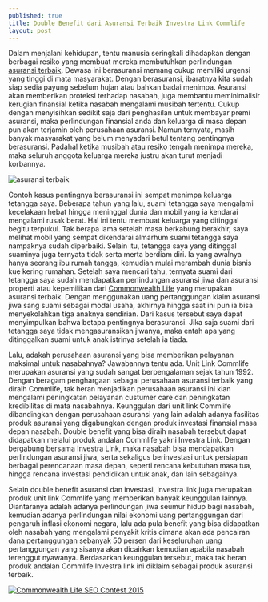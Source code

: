 ```yaml
---
published: true
title: Double Benefit dari Asuransi Terbaik Investra Link Commlife
layout: post
---
```

Dalam menjalani kehidupan, tentu manusia seringkali dihadapkan dengan berbagai resiko yang membuat mereka membutuhkan perlindungan <a href="http://www.commlife.co.id/about/commonwealth-life">asuransi terbaik</a>. Dewasa ini berasuransi memang cukup memiliki urgensi yang tinggi di mata masyarakat. Dengan berasuransi, ibaratnya kita sudah siap sedia payung sebelum hujan atau bahkan badai menimpa. Asuransi akan memberikan proteksi terhadap nasabah, juga membantu meminimalisir kerugian finansial ketika nasabah mengalami musibah tertentu. Cukup dengan menyisihkan sedikit saja dari penghasilan untuk membayar premi asuransi, maka perlindungan finansial anda dan keluarga di masa depan pun akan terjamin oleh perusahaan asuransi. Namun ternyata, masih banyak masyarakat yang belum menyadari betul tentang pentingnya berasuransi. Padahal ketika musibah atau resiko tengah menimpa mereka, maka seluruh anggota keluarga mereka justru akan turut menjadi korbannya. 

<img src="http://digital.batavianet.com/img/portfolio/portfolio_commlifefc.jpg" alt="asuransi terbaik">

Contoh kasus pentingnya berasuransi ini sempat menimpa keluarga tetangga saya. Beberapa tahun yang lalu, suami tetangga saya mengalami kecelakaan hebat hingga meninggal dunia dan mobil yang ia kendarai mengalami rusak berat. Hal ini tentu membuat keluarga yang ditinggal begitu terpukul. Tak berapa lama setelah masa berkabung berakhir, saya melihat mobil yang sempat dikendarai almarhum suami tetangga saya nampaknya sudah diperbaiki. Selain itu, tetangga saya yang ditinggal suaminya juga ternyata tidak serta merta berdiam diri. Ia yang awalnya hanya seorang ibu rumah tangga, kemudian mulai merambah dunia bisnis kue kering rumahan. Setelah saya mencari tahu, ternyata suami dari tetangga saya sudah mendapatkan perlindungan asuransi jiwa dan asuransi properti atau kepemilikan dari <a href="http://www.commlife.co.id/">Commonwealth Life</a> yang merupakan asuransi terbaik. Dengan menggunakan uang pertanggungan klaim asuransi jiwa sang suami sebagai modal usaha, akhirnya hingga saat ini pun ia bisa menyekolahkan tiga anaknya sendirian. Dari kasus tersebut saya dapat menyimpulkan bahwa betapa pentingnya berasuransi. Jika saja suami dari tetangga saya tidak mengasuransikan jiwanya, maka entah apa yang ditinggalkan suami untuk anak istrinya setelah ia tiada. 

Lalu, adakah perusahaan asuransi yang bisa memberikan pelayanan maksimal untuk nasabahnya? Jawabannya tentu ada. Unit Link Commlife merupakan asuransi yang sudah sangat berpengalaman sejak tahun 1992. Dengan beragam penghargaan sebagai perusahaan asuransi terbaik yang diraih Commlife, tak heran menjadikan perusahaan asuransi ini kian mengalami peningkatan pelayanan custumer care dan peningkatan kredibilitas di mata nasabahnya. Keunggulan dari unit link Commlife dibandingkan dengan perusahaan asuransi yang lain adalah adanya fasilitas produk asuransi yang digabungkan dengan produk investasi finansial masa depan nasabah. Double benefit yang bisa diraih nasabah tersebut dapat didapatkan melalui produk andalan Commlife yakni Investra Link. Dengan bergabung bersama Investra Link, maka nasabah bisa mendapatkan perlindungan asuransi jiwa, serta sekaligus berinvestasi untuk persiapan berbagai perencanaan masa depan, seperti rencana kebutuhan masa tua, hingga rencana investasi pendidikan untuk anak, dan lain sebagainya. 

Selain double benefit asuransi dan investasi, investra link juga merupakan produk unit link Commlife yang memberikan banyak keunggulan lainnya. Diantaranya adalah adanya perlindungan jiwa seumur hidup bagi nasabah, kemudian adanya perlindungan nilai ekonomi uang pertanggungan dari pengaruh inflasi ekonomi negara, lalu ada pula benefit yang bisa didapatkan oleh nasabah yang mengalami penyakit kritis dimana akan ada pencairan dana pertanggungan sebanyak 50 persen dari keseluruhan uang pertanggungan yang sisanya akan dicairkan kemudian apabila nasabah terenggut nyawanya. Berdasarkan keunggulan tersebut, maka tak heran produk andalan Commlife Investra link ini diklaim sebagai produk asuransi terbaik. 

<a href="http://www.commlife.co.id/seo_contest/blog-contest-2015/"><img src="http://www.commlife.co.id/seo_contest/blog-contest-2015/banner/250x250.jpg" alt="Commonwealth Life SEO Contest 2015"></a>